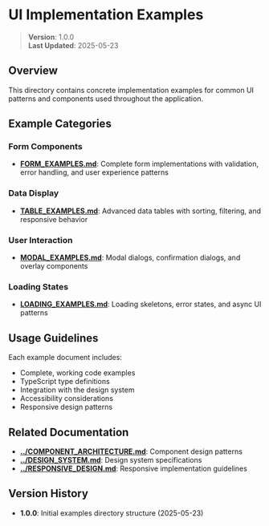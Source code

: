 
# UI Implementation Examples

> **Version**: 1.0.0  
> **Last Updated**: 2025-05-23

## Overview

This directory contains concrete implementation examples for common UI patterns and components used throughout the application.

## Example Categories

### Form Components
- **[FORM_EXAMPLES.md](FORM_EXAMPLES.md)**: Complete form implementations with validation, error handling, and user experience patterns

### Data Display
- **[TABLE_EXAMPLES.md](TABLE_EXAMPLES.md)**: Advanced data tables with sorting, filtering, and responsive behavior

### User Interaction
- **[MODAL_EXAMPLES.md](MODAL_EXAMPLES.md)**: Modal dialogs, confirmation dialogs, and overlay components

### Loading States
- **[LOADING_EXAMPLES.md](LOADING_EXAMPLES.md)**: Loading skeletons, error states, and async UI patterns

## Usage Guidelines

Each example document includes:
- Complete, working code examples
- TypeScript type definitions
- Integration with the design system
- Accessibility considerations
- Responsive design patterns

## Related Documentation

- **[../COMPONENT_ARCHITECTURE.md](../COMPONENT_ARCHITECTURE.md)**: Component design patterns
- **[../DESIGN_SYSTEM.md](../DESIGN_SYSTEM.md)**: Design system specifications
- **[../RESPONSIVE_DESIGN.md](../RESPONSIVE_DESIGN.md)**: Responsive implementation guidelines

## Version History

- **1.0.0**: Initial examples directory structure (2025-05-23)
